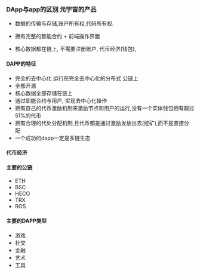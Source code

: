 ### DApp与app的区别      元宇宙的产品

- 数据的传输与存储,账户所有权,代码所有权.
- 拥有完整的智能合约 + 前端操作界面

- 核心数据都在链上, 不需要注册账户, 代币经济(钱包),

#### DAPP的特征

- 完全的去中心化 运行在完全去中心化的分布式 公链上
- 全部开源
- 核心数据全部存储在链上
- 通过职能合约与用户, 实现去中心化操作
- 拥有自己的代币激励机制来激励节点和用户的运行,没有一个实体钱包拥有超过 51%的代币
- 拥有合理的代处分配机制,且代币都是通过激励发放出去(挖矿),而不是直接分配
- 一个成功的dapp一定是多链生态

#### 代币经济

#### 主要的公链

- ETH
- BSC
- HECO
- TRX
- ROS

#### 主要的DAPP类型

- 游戏
- 社交
- 金融
- 艺术
- 工具

